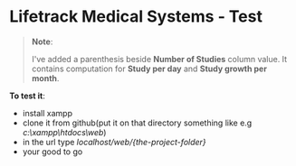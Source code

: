 # Lifetrack Medical Systems - Test

> **Note**:
>
> I've added a parenthesis beside **Number of Studies** column value. It contains computation for **Study per day** and **Study growth per month**.

**To test it**:

- install xampp
- clone it from github(put it on that directory something like e.g _c:\xampp\htdocs\web_)
- in the url type _localhost/web/{the-project-folder}_
- your good to go
